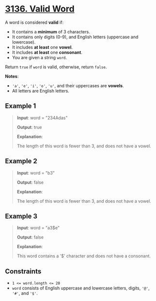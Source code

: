 # [3136. Valid Word](https://leetcode.com/problems/valid-word/description)

A word is considered **valid** if:

- It contains a **minimum** of 3 characters.
- It contains only digits (0-9), and English letters (uppercase and lowercase).
- It includes **at least** one **vowel**.
- It includes **at least** one **consonant**.
- You are given a string `word`.

Return `true` if `word` is valid, otherwise, return `false`.

**Notes**:

- `'a'`, `'e'`, `'i'`, `'o'`, `'u'`, and their uppercases are **vowels**.
- All letters are English letters.

## Example 1

> **Input**: word = "234Adas"
>
> **Output**: true
>
> **Explanation**:
>
> The length of this word is fewer than 3, and does not have a vowel.

## Example 2

> **Input**: word = "b3"
>
> **Output**: false
>
> **Explanation**:
>
> The length of this word is fewer than 3, and does not have a vowel.

## Example 3

> **Input**: word = "a3$e"
>
> **Output**: false
>
> **Explanation**:
>
> This word contains a '$' character and does not have a consonant.

## Constraints

- `1 <= word.length <= 20`
- `word` consists of English uppercase and lowercase letters, digits, `'@'`, `'#'`, and `'$'`.

